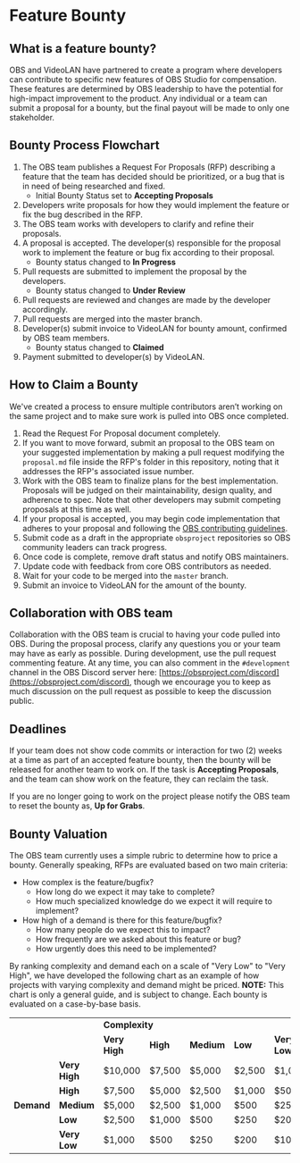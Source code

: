 # Feature Bounty


## What is a feature bounty?

OBS and VideoLAN have partnered to create a program where developers can contribute to specific new features of OBS Studio for compensation. These features are determined by OBS leadership to have the potential for high-impact improvement to the product. Any individual or a team can submit a proposal for a bounty, but the final payout will be made to only one stakeholder.


## Bounty Process Flowchart

1. The OBS team publishes a Request For Proposals (RFP) describing a feature that the team has decided should be prioritized, or a bug that is in need of being researched and fixed.
    * Initial Bounty Status set to **Accepting Proposals**
2. Developers write proposals for how they would implement the feature or fix the bug described in the RFP.
3. The OBS team works with developers to clarify and refine their proposals.
4. A proposal is accepted. The developer(s) responsible for the proposal work to implement the feature or bug fix according to their proposal.
    * Bounty status changed to **In Progress**
5. Pull requests are submitted to implement the proposal by the developers.
    * Bounty status changed to **Under Review**
6. Pull requests are reviewed and changes are made by the developer accordingly.
7. Pull requests are merged into the master branch.
8. Developer(s) submit invoice to VideoLAN for bounty amount, confirmed by OBS team members.
    * Bounty status changed to **Claimed**
9. Payment submitted to developer(s) by VideoLAN.


## How to Claim a Bounty

We've created a process to ensure multiple contributors aren’t working on the same project and to make sure work is pulled into OBS once completed.

1. Read the Request For Proposal document completely.
2. If you want to move forward, submit an proposal to the OBS team on your suggested implementation by making a pull request modifying the `proposal.md` file inside the RFP's folder in this repository, noting that it addresses the RFP's associated issue number.
3. Work with the OBS team to finalize plans for the best implementation. Proposals will be judged on their maintainability, design quality, and adherence to spec. Note that other developers may submit competing proposals at this time as well.
4. If your proposal is accepted, you may begin code implementation that adheres to your proposal and following the [OBS contributing guidelines](https://github.com/obsproject/obs-studio/blob/master/CONTRIBUTING.rst).
5. Submit code as a draft in the appropriate `obsproject` repositories so OBS community leaders can track progress.
6. Once code is complete, remove draft status and notify OBS maintainers.
7. Update code with feedback from core OBS contributors as needed.
8. Wait for your code to be merged into the `master` branch.
9. Submit an invoice to VideoLAN for the amount of the bounty.


## Collaboration with OBS team

Collaboration with the OBS team is crucial to having your code pulled into OBS. During the proposal process, clarify any questions you or your team may have as early as possible. During development, use the pull request commenting feature. At any time, you can also comment in the `#development` channel in the OBS Discord server here: [https://obsproject.com/discord](https://obsproject.com/discord), though we encourage you to keep as much discussion on the pull request as possible to keep the discussion public.


## Deadlines

If your team does not show code commits or interaction for two (2) weeks at a time as part of an accepted feature bounty, then the bounty will be released for another team to work on. If the task is **Accepting Proposals**, and the team can show work on the feature, they can reclaim the task.

If you are no longer going to work on the project please notify the OBS team to reset the bounty as, **Up for Grabs**.


## Bounty Valuation

The OBS team currently uses a simple rubric to determine how to price a bounty. Generally speaking, RFPs are evaluated based on two main criteria:

* How complex is the feature/bugfix?
    * How long do we expect it may take to complete?
    * How much specialized knowledge do we expect it will require to implement?
* How high of a demand is there for this feature/bugfix?
    * How many people do we expect this to impact?
    * How frequently are we asked about this feature or bug?
    * How urgently does this need to be implemented?

By ranking complexity and demand each on a scale of "Very Low" to "Very High", we have developed the following chart as an example of how projects with varying complexity and demand might be priced. **NOTE:** This chart is only a general guide, and is subject to change. Each bounty is evaluated on a case-by-base basis.

<table>
  <tr>
   <td rowspan="2" colspan="2" >
   </td>
   <td colspan="5" ><strong>Complexity</strong>
   </td>
  </tr>
  <tr>
   <td><strong>Very High</strong>
   </td>
   <td><strong>High</strong>
   </td>
   <td><strong>Medium</strong>
   </td>
   <td><strong>Low</strong>
   </td>
   <td><strong>Very Low</strong>
   </td>
  </tr>
  <tr>
   <td rowspan="5" ><strong>Demand</strong>
   </td>
   <td><strong>Very High</strong>
   </td>
   <td>$10,000
   </td>
   <td>$7,500
   </td>
   <td>$5,000
   </td>
   <td>$2,500
   </td>
   <td>$1,000
   </td>
  </tr>
  <tr>
   <td><strong>High</strong>
   </td>
   <td>$7,500
   </td>
   <td>$5,000
   </td>
   <td>$2,500
   </td>
   <td>$1,000
   </td>
   <td>$500
   </td>
  </tr>
  <tr>
   <td><strong>Medium</strong>
   </td>
   <td>$5,000
   </td>
   <td>$2,500
   </td>
   <td>$1,000
   </td>
   <td>$500
   </td>
   <td>$250
   </td>
  </tr>
  <tr>
   <td><strong>Low</strong>
   </td>
   <td>$2,500
   </td>
   <td>$1,000
   </td>
   <td>$500
   </td>
   <td>$250
   </td>
   <td>$200
   </td>
  </tr>
  <tr>
   <td><strong>Very Low</strong>
   </td>
   <td>$1,000
   </td>
   <td>$500
   </td>
   <td>$250
   </td>
   <td>$200
   </td>
   <td>$100
   </td>
  </tr>
</table>